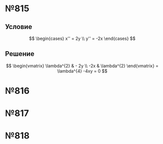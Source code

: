# №815
## Условие
$$
\begin{cases}
x'' = 2y \\
y'' = -2x
\end{cases}
$$
## Решение
$$
\begin{vmatrix}
\lambda^{2} &  - 2y \\
-2x &  \lambda^{2}
\end{vmatrix} = \lambda^{4} -4xy = 0
$$
# №816
# №817
# №818